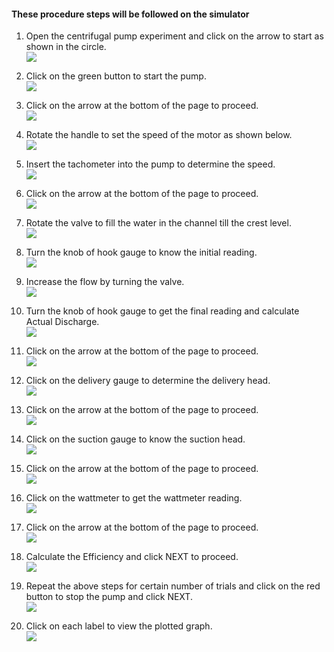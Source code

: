 #### These procedure steps will be followed on the simulator

1. Open the centrifugal pump experiment and click on the arrow to start as shown in the circle.<br>
<img src="images/cp_1.PNG"><br>

2. Click on the green button to start the pump.<br>
<img src="images/cp_2.PNG"><br>

3. Click on the arrow at the bottom of the page to proceed.<br>
<img src="images/cp_3.PNG"><br>

4. Rotate the handle to set the speed of the motor as shown below.<br>
<img src="images/cp_4.PNG"><br>

5. Insert the tachometer into the pump to determine the speed.<br>
<img src="images/cp_5.PNG"><br>

6. Click on the arrow at the bottom of the page to proceed.<br>
<img src="images/cp_6.png"><br>

7. Rotate the valve to fill the water in the channel till the crest level.<br>
<img src="images/cp_7.PNG"><br>

8. Turn the knob of hook gauge to know the initial reading.<br>
<img src="images/cp_8.PNG"><br>

9. Increase the flow by turning the valve.<br>
<img src="images/cp_9.png"><br>

10. Turn the knob of hook gauge to get the final reading and calculate Actual Discharge.<br>
<img src="images/cp_10.PNG"><br>

11. Click on the arrow at the bottom of the page to proceed.<br>
<img src="images/cp_11.PNG"><br>

12. Click on the delivery gauge to determine the delivery head.<br>
<img src="images/cp_12.PNG"><br>

13. Click on the arrow at the bottom of the page to proceed.<br>
<img src="images/cp_13.png"><br>

14. Click on the suction gauge to know the suction head.<br>
<img src="images/cp_14.PNG"><br>

15.  Click on the arrow at the bottom of the page to proceed.<br>
<img src="images/cp_15.png"><br>

16. Click on the wattmeter to get the wattmeter reading.<br>
<img src="images/cp_16.PNG"><br>

17. Click on the arrow at the bottom of the page to proceed.<br>
<img src="images/cp_17.png"><br>

18. Calculate the Efficiency and click NEXT to proceed.<br>
<img src="images/cp_18.PNG"><br>

19. Repeat the above steps for certain number of trials and click on the red button to stop the pump and click NEXT.<br>
<img src="images/cp_19.PNG"><br>

20. Click on each label to view the plotted graph.<br>
<img src="images/cp_20.PNG"><br>
